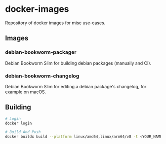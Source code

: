 # docker-images

Repository of docker images for misc use-cases.

## Images

### debian-bookworm-packager

Debian Bookworm Slim for building debian packages (manually and CI).

### debian-bookworm-changelog

Debian Bookworm Slim for editing a debian package's changelog, for example on macOS.

## Building

```bash
# Login
docker login

# Build And Push
docker buildx build --platform linux/amd64,linux/arm64/v8 -t <YOUR_NAME>/<IMAGE_NAME>:<TAG> --push .
```



